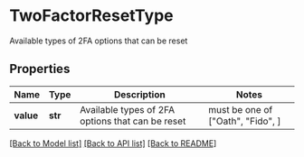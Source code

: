 # TwoFactorResetType

Available types of 2FA options that can be reset

## Properties
Name | Type | Description | Notes
------------ | ------------- | ------------- | -------------
**value** | **str** | Available types of 2FA options that can be reset |  must be one of ["Oath", "Fido", ]

[[Back to Model list]](../README.md#documentation-for-models) [[Back to API list]](../README.md#documentation-for-api-endpoints) [[Back to README]](../README.md)


